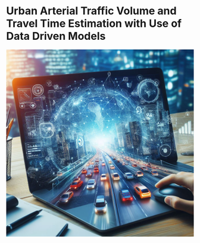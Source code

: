 # Urban Arterial Traffic Volume and Travel Time Estimation with Use of Data Driven Models
![Project Cover](./cover.jfif)
